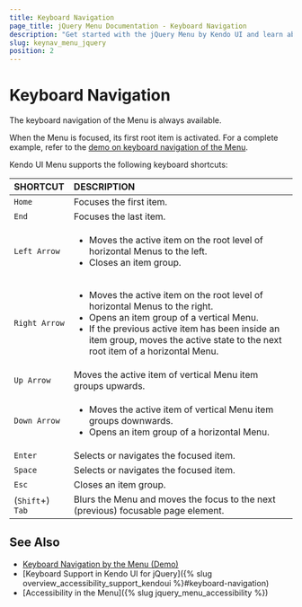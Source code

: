 ```yaml
---
title: Keyboard Navigation
page_title: jQuery Menu Documentation - Keyboard Navigation
description: "Get started with the jQuery Menu by Kendo UI and learn about the accessibility support it provides through its keyboard navigation functionality."
slug: keynav_menu_jquery
position: 2
---
```


# Keyboard Navigation

The keyboard navigation of the Menu is always available.

When the Menu is focused, its first root item is activated. For a complete example, refer to the [demo on keyboard navigation of the Menu](https://demos.telerik.com/kendo-ui/menu/keyboard-navigation).

Kendo UI Menu supports the following keyboard shortcuts:

| SHORTCUT						| DESCRIPTION				                                                        |
|:---                 |:---                                                                                |
| `Home`              | Focuses the first item.                                                            |
| `End`               | Focuses the last item.                                                             |
| `Left Arrow`        | <ul><li>Moves the active item on the root level of horizontal Menus to the left.</li> <li>Closes an item group.</li></ul> |
| `Right Arrow`       | <ul><li>Moves the active item on the root level of horizontal Menus to the right.</li> <li>Opens an item group of a vertical Menu.</li> <li>If the previous active item has been inside an item group, moves the active state to the next root item of a horizontal Menu.</li></ul>        |
| `Up Arrow`          | Moves the active item of vertical Menu item groups upwards.                       |
| `Down Arrow`        | <ul><li>Moves the active item of vertical Menu item groups downwards.</li> <li>Opens an item group of a horizontal Menu.</li></ul> |
| `Enter`             | Selects or navigates the focused item.                                             |
| `Space`             | Selects or navigates the focused item.                                             |
| `Esc`               | Closes an item group.                                                              |
| (`Shift`+) `Tab`    | Blurs the Menu and moves the focus to the next (previous) focusable page element.  |

## See Also

* [Keyboard Navigation by the Menu (Demo)](https://demos.telerik.com/kendo-ui/menu/keyboard-navigation)
* [Keyboard Support in Kendo UI for jQuery]({% slug overview_accessibility_support_kendoui %}#keyboard-navigation)
* [Accessibility in the Menu]({% slug jquery_menu_accessibility %})

